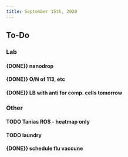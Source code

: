 ```yaml
---
title: September 15th, 2020
---
```


## **To-Do**
### **Lab**
#### {DONE}} nanodrop

#### {DONE}} O/N of 113, etc

#### {DONE}} LB with anti for comp. cells tomorrow

### **Other**
#### TODO Tanias ROS - heatmap only 

#### TODO laundry

#### {DONE}} schedule flu vaccune
